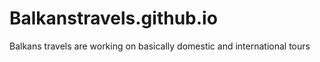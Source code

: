 # Balkanstravels.github.io
Balkans travels are working on basically domestic and international tours 
